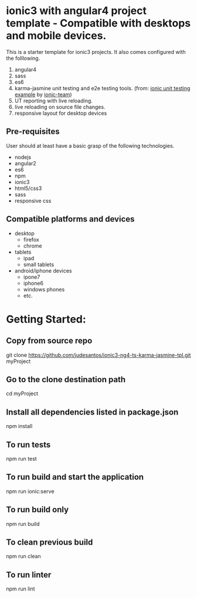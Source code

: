 # ionic3 with angular4 project template - Compatible with desktops and mobile devices.

This is a starter template for ionic3 projects. It also comes configured with the folllowing.

1. angular4
2. sass
3. es6
4. karma-jasmine unit testing and e2e testing tools. (from: [ionic unit testing example](https://github.com/ionic-team/ionic-unit-testing-example) by [ionic-team](https://github.com/ionic-team))
5. UT reporting with live reloading.
6. live reloading on source file changes.
7. responsive layout for desktop devices

## Pre-requisites

User should at least have a basic grasp of the following technologies.

- nodejs
- angular2
- es6
- npm
- ionic3
- html5/css3
- sass
- responsive css

## Compatible platforms and devices

- desktop
  - firefox
  - chrome
- tablets
  - ipad
  - small tablets
- android/iphone devices
  - ipone7
  - iphone6
  - windows phones
  - etc.


# Getting Started:

## Copy from source repo

git clone https://github.com/judesantos/ionic3-ng4-ts-karma-jasmine-tpl.git myProject

## Go to the clone destination path

cd myProject

## Install all dependencies listed in package.json

npm install


## To run tests

npm run test


## To run build and start the application

npm run ionic:serve


## To run build only

npm run build

## To clean previous build

npm run clean


## To run linter


npm run lint
